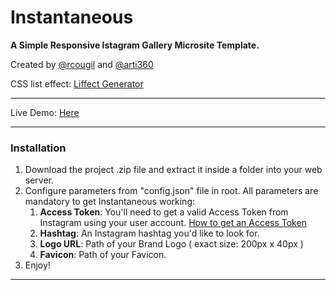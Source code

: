 Instantaneous
=============

**A Simple Responsive Istagram Gallery Microsite Template.**

Created by [@rcougil](http://twitter.com/rcougil) and [@arti360](http://twitter.com/arti360)

CSS list effect: [Liffect Generator](http://http://ademilter.com/lab/liffect/)

---

Live Demo: [Here](http://instapucha.appselogia.com)

---

### Installation ###

1. Download the project .zip file and extract it inside a folder into your web server.
2. Configure parameters from "config.json" file in root. All parameters are mandatory to get Instantaneous working:
    1. __Access Token__: You'll need to get a valid Access Token from Instagram using your user account. [How to get an Access Token](http://instagram.com/developer/authentication/)
    2. __Hashtag__: An Instagram hashtag you'd like to look for.
    3. __Logo URL__: Path of your Brand Logo ( exact size: 200px x 40px )
    4. __Favicon__: Path of your Favicon.
3. Enjoy!

---

